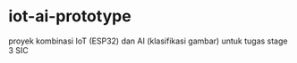 # iot-ai-prototype
proyek kombinasi IoT (ESP32) dan AI (klasifikasi gambar) untuk tugas stage 3 SIC
